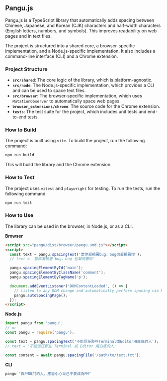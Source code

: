 ## Pangu.js

Pangu.js is a TypeScript library that automatically adds spacing between Chinese, Japanese, and Korean (CJK) characters and half-width characters (English letters, numbers, and symbols). This improves readability on web pages and in text files.

The project is structured into a shared core, a browser-specific implementation, and a Node.js-specific implementation. It also includes a command-line interface (CLI) and a Chrome extension.

### Project Structure

- **`src/shared`**: The core logic of the library, which is platform-agnostic.
- **`src/node`**: The Node.js-specific implementation, which provides a CLI and can be used to space text files.
- **`src/browser`**: The browser-specific implementation, which uses `MutationObserver` to automatically space web pages.
- **`browser_extensions/chrome`**: The source code for the Chrome extension.
- **`tests`**: The test suite for the project, which includes unit tests and end-to-end tests.

### How to Build

The project is built using `vite`. To build the project, run the following command:

```bash
npm run build
```

This will build the library and the Chrome extension.

### How to Test

The project uses `vitest` and `playwright` for testing. To run the tests, run the following command:

```bash
npm run test
```

### How to Use

The library can be used in the browser, in Node.js, or as a CLI.

**Browser**

```html
<script src="pangu/dist/browser/pangu.umd.js"></script>
<script>
  const text = pangu.spacingText('當你凝視著bug，bug也凝視著你');
  // text = '當你凝視著 bug，bug 也凝視著你'

  pangu.spacingElementById('main');
  pangu.spacingElementByClassName('comment');
  pangu.spacingElementByTagName('p');

  document.addEventListener('DOMContentLoaded', () => {
    // listen to any DOM change and automatically perform spacing via MutationObserver()
    pangu.autoSpacingPage();
  });
</script>
```

**Node.js**

```javascript
import pangu from 'pangu';
// or
const pangu = require('pangu');

const text = pangu.spacingText('不能信任那些Terminal或Editor用白底的人');
// text = '不能信任那些 Terminal 或 Editor 用白底的人'

const content = await pangu.spacingFile('/path/to/text.txt');
```

**CLI**

```bash
pangu "與PM戰鬥的人，應當小心自己不要成為PM"
```
